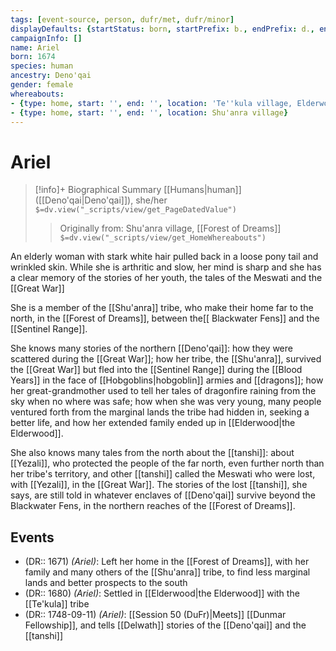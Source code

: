```yaml
---
tags: [event-source, person, dufr/met, dufr/minor]
displayDefaults: {startStatus: born, startPrefix: b., endPrefix: d., endStatus: died}
campaignInfo: []
name: Ariel
born: 1674
species: human
ancestry: Deno'qai
gender: female
whereabouts:
- {type: home, start: '', end: '', location: 'Te''kula village, Elderwood'}
- {type: home, start: '', end: '', location: Shu'anra village}
---
```

# Ariel
>[!info]+ Biographical Summary
>[[Humans|human]] ([[Deno'qai|Deno'qai]]), she/her
>`$=dv.view("_scripts/view/get_PageDatedValue")`
>> Originally from: Shu'anra village, [[Forest of Dreams]]
>> `$=dv.view("_scripts/view/get_HomeWhereabouts")`

An elderly woman with stark white hair pulled back in a loose pony tail and wrinkled skin. While she is arthritic and slow, her mind is sharp and she has a clear memory of the stories of her youth, the tales of the Meswati and the [[Great War]]

She is a member of the [[Shu'anra]] tribe, who make their home far to the north, in the [[Forest of Dreams]], between the[[ Blackwater Fens]] and the [[Sentinel Range]]. 

She knows many stories of the northern [[Deno'qai]]: how they were scattered during the [[Great War]]; how her tribe, the [[Shu'anra]], survived the [[Great War]] but fled into the [[Sentinel Range]] during the [[Blood Years]] in the face of [[Hobgoblins|hobgoblin]] armies and [[dragons]]; how her great-grandmother used to tell her tales of dragonfire raining from the sky when no where was safe; how when she was very young, many people ventured forth from the marginal lands the tribe had hidden in, seeking a better life, and how her extended family ended up in [[Elderwood|the Elderwood]]. 

She also knows many tales from the north about the [[tanshi]]: about [[Yezali]], who protected the people of the far north, even further north than her tribe's territory, and other [[tanshi]] called the Meswati who were lost, with [[Yezali]], in the [[Great War]]. The stories of the lost [[tanshi]], she says, are still told in whatever enclaves of [[Deno'qai]] survive beyond the Blackwater Fens, in the northern reaches of the [[Forest of Dreams]]. 

## Events
- (DR:: 1671) *(Ariel)*: Left her home in the [[Forest of Dreams]], with her family and many others of the [[Shu'anra]] tribe, to find less marginal lands and better prospects to the south
- (DR:: 1680) *(Ariel)*: Settled in [[Elderwood|the Elderwood]] with the [[Te'kula]] tribe
- (DR:: 1748-09-11) *(Ariel)*: [[Session 50 (DuFr)|Meets]] [[Dunmar Fellowship]], and tells [[Delwath]] stories of the [[Deno'qai]] and the [[tanshi]]